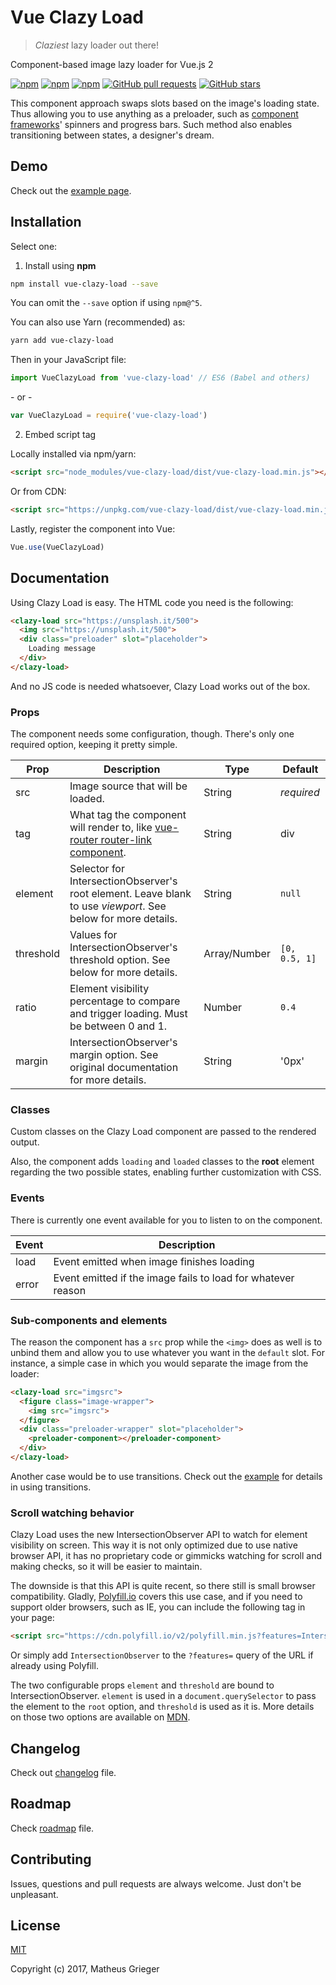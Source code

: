 # Vue Clazy Load

> _Claziest_ lazy loader out there!

Component-based image lazy loader for Vue.js 2

[![npm](https://img.shields.io/npm/dm/vue-clazy-load.svg)](https://www.npmjs.com/package/vue-clazy-load)
[![npm](https://img.shields.io/npm/v/vue-clazy-load.svg)](https://www.npmjs.com/package/vue-clazy-load)
[![npm](https://img.shields.io/npm/l/vue-clazy-load.svg)](https://www.npmjs.com/package/vue-clazy-load)
[![GitHub pull requests](https://img.shields.io/badge/PR-welcome-green.svg)]()
[![GitHub stars](https://img.shields.io/github/stars/matheusgrieger/vue-clazy-load.svg?style=social&label=Star)]()

This component approach swaps slots based on the image's loading state. Thus allowing you to use anything as a preloader, such as [component frameworks](https://github.com/vuejs/awesome-vue#frameworks)' spinners and progress bars. Such method also enables transitioning between states, a designer's dream.

## Demo

Check out the [example page](https://matheusgrieger.github.io/vue-clazy-load/example/index.html).

## Installation

Select one:

1. Install using **npm**

  ```sh
  npm install vue-clazy-load --save
  ```
  You can omit the `--save` option if using `npm@^5`.

  You can also use Yarn (recommended) as:

  ```sh
  yarn add vue-clazy-load
  ```

  Then in your JavaScript file:

  ```js
  import VueClazyLoad from 'vue-clazy-load' // ES6 (Babel and others)
  ```

  \- or -

  ```js
  var VueClazyLoad = require('vue-clazy-load')
  ```

2. Embed script tag

  Locally installed via npm/yarn:

  ```html
  <script src="node_modules/vue-clazy-load/dist/vue-clazy-load.min.js"></script>
  ```

  Or from CDN:

  ```html
  <script src="https://unpkg.com/vue-clazy-load/dist/vue-clazy-load.min.js"></script>
  ```

Lastly, register the component into Vue:

```js
Vue.use(VueClazyLoad)
```

## Documentation

Using Clazy Load is easy. The HTML code you need is the following:

```html
<clazy-load src="https://unsplash.it/500">
  <img src="https://unsplash.it/500">
  <div class="preloader" slot="placeholder">
    Loading message
  </div>
</clazy-load>
```

And no JS code is needed whatsoever, Clazy Load works out of the box.

### Props

The component needs some configuration, though. There's only one required option, keeping it pretty simple.

| Prop | Description | Type | Default |
|------|-------------|------|---------|
| src | Image source that will be loaded. | String | _required_ |
| tag | What tag the component will render to, like [vue-router router-link component](https://router.vuejs.org/en/api/router-link.html). | String | div |
| element | Selector for IntersectionObserver's root element. Leave blank to use _viewport_. See below for more details. | String | `null` |
| threshold | Values for IntersectionObserver's threshold option. See below for more details. | Array/Number | `[0, 0.5, 1]` |
| ratio | Element visibility percentage to compare and trigger loading. Must be between 0 and 1. | Number | `0.4` |
| margin | IntersectionObserver's margin option. See original documentation for more details. | String | '0px' |

### Classes

Custom classes on the Clazy Load component are passed to the rendered output.

Also, the component adds `loading` and `loaded` classes to the **root** element regarding the two possible states, enabling further customization with CSS.

### Events

There is currently one event available for you to listen to on the component.

| Event | Description |
|-------|-------------|
| load  | Event emitted when image finishes loading |
| error | Event emitted if the image fails to load for whatever reason |

### Sub-components and elements

The reason the component has a `src` prop while the `<img>` does as well is to unbind them and allow you to use whatever you want in the `default` slot. For instance, a simple case in which you would separate the image from the loader:

```html
<clazy-load src="imgsrc">
  <figure class="image-wrapper">
    <img src="imgsrc">
  </figure>
  <div class="preloader-wrapper" slot="placeholder">
    <preloader-component></preloader-component>
  </div>
</clazy-load>
```

Another case would be to use transitions. Check out the [example](example/index.html) for details in using transitions.

### Scroll watching behavior

Clazy Load uses the new IntersectionObserver API to watch for element visibility on screen. This way it is not only optimized due to use native browser API, it has no proprietary code or gimmicks watching for scroll and making checks, so it will be easier to maintain.

The downside is that this API is quite recent, so there still is small browser compatibility. Gladly, [Polyfill.io](https://polyfill.io/) covers this use case, and if you need to support older browsers, such as IE, you can include the following tag in your page:

```html
<script src="https://cdn.polyfill.io/v2/polyfill.min.js?features=IntersectionObserver"></script>
```

Or simply add `IntersectionObserver` to the `?features=` query of the URL if already using Polyfill.

The two configurable props `element` and `threshold` are bound to IntersectionObserver. `element` is used in a `document.querySelector` to pass the element to the `root` option, and `threshold` is used as it is. More details on those two options are available on [MDN](https://developer.mozilla.org/en-US/docs/Web/API/Intersection_Observer_API).

## Changelog

Check out [changelog](CHANGELOG.md) file.

## Roadmap

Check [roadmap](ROADMAP.md) file.

## Contributing

Issues, questions and pull requests are always welcome. Just don't be unpleasant.

## License

[MIT](http://opensource.org/licenses/MIT)

Copyright (c) 2017, Matheus Grieger
